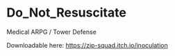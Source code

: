 # Do_Not_Resuscitate
Medical ARPG / Tower Defense

Downloadable here: https://zip-squad.itch.io/inoculation
